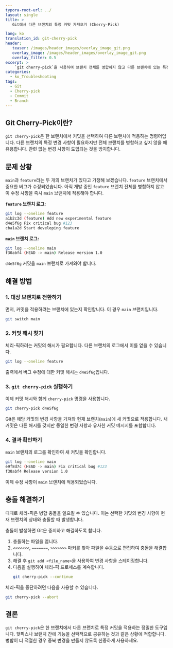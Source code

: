 ```yaml
---
typora-root-url: ../
layout: single
title: >
   Git에서 다른 브랜치의 특정 커밋 가져오기 (Cherry-Pick)

lang: ko
translation_id: git-cherry-pick
header:
   teaser: /images/header_images/overlay_image_git.png
   overlay_image: /images/header_images/overlay_image_git.png
   overlay_filter: 0.5
excerpt: >
    `git cherry-pick`을 사용하여 브랜치 전체를 병합하지 않고 다른 브랜치에 있는 특정 커밋만 현재 브랜치에 적용하는 방법을 알아보세요.
categories:
  - ko_Troubleshooting
tags:
  - Git
  - Cherry-pick
  - Commit
  - Branch
---
```


## Git Cherry-Pick이란?

`git cherry-pick`은 한 브랜치에서 커밋을 선택하여 다른 브랜치에 적용하는 명령어입니다. 다른 브랜치의 특정 변경 사항이 필요하지만 전체 브랜치를 병합하고 싶지 않을 때 유용합니다. 관련 없는 변경 사항이 도입되는 것을 방지합니다.

## 문제 상황

`main`과 `feature`라는 두 개의 브랜치가 있다고 가정해 보겠습니다. `feature` 브랜치에서 중요한 버그가 수정되었습니다. 아직 개발 중인 `feature` 브랜치 전체를 병합하지 않고 이 수정 사항을 즉시 `main` 브랜치에 적용해야 합니다.

**`feature` 브랜치 로그:**
```bash
git log --oneline feature
a1b2c3d (feature) Add new experimental feature
d4e5f6g Fix critical bug #123
cba1a2d Start developing feature
```

**`main` 브랜치 로그:**
```bash
git log --oneline main
f30abf4 (HEAD -> main) Release version 1.0
```

`d4e5f6g` 커밋을 `main` 브랜치로 가져와야 합니다.

## 해결 방법

### 1. 대상 브랜치로 전환하기

먼저, 커밋을 적용하려는 브랜치에 있는지 확인합니다. 이 경우 `main` 브랜치입니다.

```bash
git switch main
```

### 2. 커밋 해시 찾기

체리-픽하려는 커밋의 해시가 필요합니다. 다른 브랜치의 로그에서 이를 얻을 수 있습니다.

```bash
git log --oneline feature
```

출력에서 버그 수정에 대한 커밋 해시는 `d4e5f6g`입니다.

### 3. `git cherry-pick` 실행하기

이제 커밋 해시와 함께 `cherry-pick` 명령을 사용합니다.

```bash
git cherry-pick d4e5f6g
```

Git은 해당 커밋의 변경 사항을 가져와 현재 브랜치(`main`)에 새 커밋으로 적용합니다. 새 커밋은 다른 해시를 갖지만 동일한 변경 사항과 유사한 커밋 메시지를 포함합니다.

### 4. 결과 확인하기

`main` 브랜치의 로그를 확인하여 새 커밋을 확인합니다.

```bash
git log --oneline main
e9f8d7c (HEAD -> main) Fix critical bug #123
f30abf4 Release version 1.0
```

이제 수정 사항이 `main` 브랜치에 적용되었습니다.

## 충돌 해결하기

때때로 체리-픽은 병합 충돌을 일으킬 수 있습니다. 이는 선택한 커밋의 변경 사항이 현재 브랜치의 상태와 충돌할 때 발생합니다.

충돌이 발생하면 Git은 중지하고 해결하도록 합니다.
1.  충돌하는 파일을 엽니다.
2.  `<<<<<<<`, `=======`, `>>>>>>>` 마커를 찾아 파일을 수동으로 편집하여 충돌을 해결합니다.
3.  해결 후 `git add <file_name>`을 사용하여 변경 사항을 스테이징합니다.
4.  다음을 실행하여 체리-픽 프로세스를 계속합니다.
    ```bash
    git cherry-pick --continue
    ```

체리-픽을 중단하려면 다음을 사용할 수 있습니다.
```bash
git cherry-pick --abort
```

## 결론

`git cherry-pick`은 한 브랜치에서 다른 브랜치로 특정 커밋을 적용하는 정밀한 도구입니다. 핫픽스나 브랜치 간에 기능을 선택적으로 공유하는 것과 같은 상황에 적합합니다. 병합이 더 적절한 경우 중복 변경을 만들지 않도록 신중하게 사용하세요.

